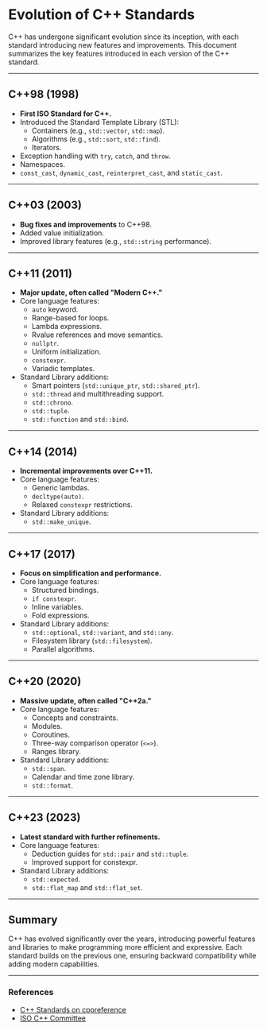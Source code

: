 # Evolution of C++ Standards

C++ has undergone significant evolution since its inception, with each standard introducing new features and improvements. This document summarizes the key features introduced in each version of the C++ standard.

---

## C++98 (1998)
- **First ISO Standard for C++.**
- Introduced the Standard Template Library (STL):
  - Containers (e.g., `std::vector`, `std::map`).
  - Algorithms (e.g., `std::sort`, `std::find`).
  - Iterators.
- Exception handling with `try`, `catch`, and `throw`.
- Namespaces.
- `const_cast`, `dynamic_cast`, `reinterpret_cast`, and `static_cast`.

---

## C++03 (2003)
- **Bug fixes and improvements** to C++98.
- Added value initialization.
- Improved library features (e.g., `std::string` performance).

---

## C++11 (2011)
- **Major update, often called "Modern C++."**
- Core language features:
  - `auto` keyword.
  - Range-based for loops.
  - Lambda expressions.
  - Rvalue references and move semantics.
  - `nullptr`.
  - Uniform initialization.
  - `constexpr`.
  - Variadic templates.
- Standard Library additions:
  - Smart pointers (`std::unique_ptr`, `std::shared_ptr`).
  - `std::thread` and multithreading support.
  - `std::chrono`.
  - `std::tuple`.
  - `std::function` and `std::bind`.

---

## C++14 (2014)
- **Incremental improvements over C++11.**
- Core language features:
  - Generic lambdas.
  - `decltype(auto)`.
  - Relaxed `constexpr` restrictions.
- Standard Library additions:
  - `std::make_unique`.

---

## C++17 (2017)
- **Focus on simplification and performance.**
- Core language features:
  - Structured bindings.
  - `if constexpr`.
  - Inline variables.
  - Fold expressions.
- Standard Library additions:
  - `std::optional`, `std::variant`, and `std::any`.
  - Filesystem library (`std::filesystem`).
  - Parallel algorithms.

---

## C++20 (2020)
- **Massive update, often called "C++2a."**
- Core language features:
  - Concepts and constraints.
  - Modules.
  - Coroutines.
  - Three-way comparison operator (`<=>`).
  - Ranges library.
- Standard Library additions:
  - `std::span`.
  - Calendar and time zone library.
  - `std::format`.

---

## C++23 (2023)
- **Latest standard with further refinements.**
- Core language features:
  - Deduction guides for `std::pair` and `std::tuple`.
  - Improved support for constexpr.
- Standard Library additions:
  - `std::expected`.
  - `std::flat_map` and `std::flat_set`.

---

## Summary
C++ has evolved significantly over the years, introducing powerful features and libraries to make programming more efficient and expressive. Each standard builds on the previous one, ensuring backward compatibility while adding modern capabilities.

---

### References
- [C++ Standards on cppreference](https://en.cppreference.com/w/cpp/standard)
- [ISO C++ Committee](https://isocpp.org/)